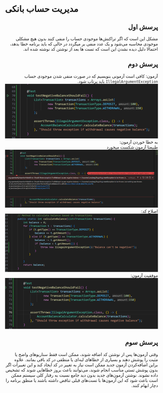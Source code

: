 # مدیریت حساب بانکی

<div dir="rtl">

## پرسش اول
مشکل این است که اگر تراکنش‌ها موجودی حساب را منفی کنند بدون هیچ مشکلی موجودی محاسبه می‌شود
و یک عدد منفی بر میگردد
در حالی که باید برنامه خطا بدهد، احتمالا دلیل دیده نشدن این است که تست ها بعد از نوشتن کد نوشته شده اند.

## پرسش دوم

آزمون:
کافی است آزمونی بنویسیم که در صورت منفی شدن موجودی حساب `IllegalArgumentException` باید پرتاب شود.<br>
![آزمون](temp/test.png)<br>
به خطا خوردن آزمون:<br>
طبیعتا آزمون شکست میخورد<br>
![شکست آزمون](temp/test_failed.png)<br>
اصلاح کد:<br>
![کد جدید](temp/code.png)<br>
موفقیت آزمون:
![موفقیت آزمون](temp/test_pass.png)<br>

## پرسش سوم
وقتی آزمون‌ها پس از نوشتن کد اضافه شوند، ممکن است فقط سناریوهای واضح یا مثبت را پوشش دهند و بسیاری از خطاهای لبه‌ای یا منطقی در کد باقی بمانند.
علاوه براین اضافه‌کردن آزمون جدید ممکن است نیاز به تغییر در کد ایجاد کند و این تغییرات اگر بدون پوشش تستی مناسب انجام شوند، می‌توانند باعث بروز خطاهایی شوند که تشخیص داده نشوند.
نوشتن آزمون‌های جدید بدون دید جامع نسبت به رفتار کلی سیستم ممکن است باعث شود که این آزمون‌ها با تست‌های قبلی تناقض داشته باشند یا منطق برنامه را دچار ابهام کنند.